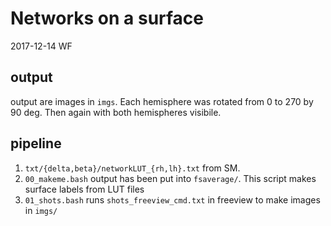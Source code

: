 # Networks on a surface

2017-12-14 WF

## output

output are images in `imgs`.
Each hemisphere was rotated from 0 to 270 by 90 deg. Then again with both hemispheres visibile.

## pipeline

1. `txt/{delta,beta}/networkLUT_{rh,lh}.txt` from SM.
1. `00_makeme.bash` output has been put into `fsaverage/`. This script makes surface labels from LUT files
1. `01_shots.bash` runs `shots_freeview_cmd.txt` in freeview to make images in `imgs/`
